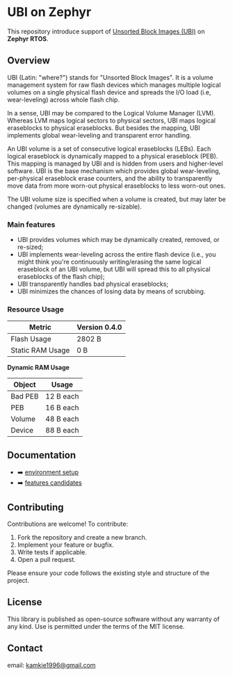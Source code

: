# UBI on Zephyr

This repository introduce support of [Unsorted Block Images (UBI)](http://www.linux-mtd.infradead.org/doc/ubi.html) on **Zephyr RTOS**.

## Overview

UBI (Latin: "where?") stands for "Unsorted Block Images". It is a volume management system for raw flash devices which manages multiple logical volumes on a single physical flash device and spreads the I/O load (i.e, wear-leveling) across whole flash chip.

In a sense, UBI may be compared to the Logical Volume Manager (LVM). Whereas LVM maps logical sectors to physical sectors, UBI maps logical eraseblocks to physical eraseblocks. But besides the mapping, UBI implements global wear-leveling and transparent error handling.

An UBI volume is a set of consecutive logical eraseblocks (LEBs). Each logical eraseblock is dynamically mapped to a physical eraseblock (PEB). This mapping is managed by UBI and is hidden from users and higher-level software. UBI is the base mechanism which provides global wear-leveling, per-physical eraseblock erase counters, and the ability to transparently move data from more worn-out physical eraseblocks to less worn-out ones.

The UBI volume size is specified when a volume is created, but may later be changed (volumes are dynamically re-sizable).

### Main features

- UBI provides volumes which may be dynamically created, removed, or re-sized;
- UBI implements wear-leveling across the entire flash device (i.e., you might think you're continuously writing/erasing the same logical eraseblock of an UBI volume, but UBI will spread this to all physical eraseblocks of the flash chip);
- UBI transparently handles bad physical eraseblocks;
- UBI minimizes the chances of losing data by means of scrubbing.

### Resource Usage

| Metric              | Version 0.4.0   |
|---------------------|-----------------|
| Flash Usage         | 2802 B          |
| Static RAM Usage    | 0 B             |

**Dynamic RAM Usage**

| Object   | Usage       |
|----------|-------------|
| Bad PEB  | 12 B each   |
| PEB      | 16 B each   |
| Volume   | 48 B each   |
| Device   | 88 B each   |

## Documentation

- ➡️ [environment setup](doc/environment_setup.md)
- ➡️ [features candidates](doc/features_candidates.md)

## Contributing

Contributions are welcome! To contribute:

1. Fork the repository and create a new branch.
2. Implement your feature or bugfix.
3. Write tests if applicable.
4. Open a pull request.

Please ensure your code follows the existing style and structure of the project.

## License

This library is published as open-source software without any warranty of any kind. Use is permitted under the terms of the MIT license.

## Contact

email: kamkie1996@gmail.com
